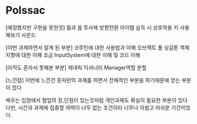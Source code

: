 # Polssac
[예정했지만 구현을 못한것]
몹과 몹 투사체 방향전환
아이템 습득 시 상호작용 키 사용해보기
사운드

[이번 과제하면서 알게 된 부분]
코루틴에 대한 사용법과 이해
오브젝트 풀
싱글톤
객체 지향에 대한 이해 조금
InputSystem에 대한 이해 및 코드 이해

[아직도 혼자서 못해본 부분]
제네릭
딕셔너리
Manager역할 분할

[느낀점]
이번에 느낀건 혼자만의 과제를 하면서
전체적인 부분을 하기때문에 얻는 부분이 컸다

배우는 입장에서 협업의 장,단점이 있는것처럼
개인과제도 확실히 필요한 부분이 있다
다만, 시간과 과제에 집중할 여력이 너무 없는 조건이라
너무나 아쉽고 아쉬운 기간이었다.
